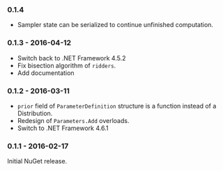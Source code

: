 ### 0.1.4

* Sampler state can be serialized to continue unfinished computation.

### 0.1.3 - 2016-04-12

* Switch back to .NET Framework 4.5.2
* Fix bisection algorithm of `ridders`.
* Add documentation

### 0.1.2 - 2016-03-11

* `prior` field of `ParameterDefinition` structure is a function instead of a Distribution.
* Redesign of `Parameters.Add` overloads.
* Switch to .NET Framework 4.6.1

### 0.1.1 - 2016-02-17

Initial NuGet release.
 